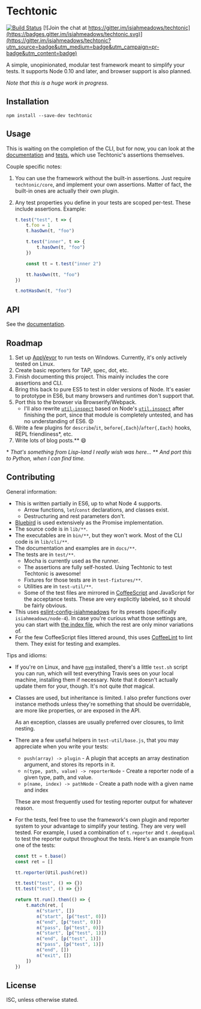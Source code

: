 # Techtonic

[![Build Status](https://travis-ci.org/isiahmeadows/techtonic.svg?branch=master)](https://travis-ci.org/isiahmeadows/techtonic) [![Join the chat at https://gitter.im/isiahmeadows/techtonic](https://badges.gitter.im/isiahmeadows/techtonic.svg)](https://gitter.im/isiahmeadows/techtonic?utm_source=badge&utm_medium=badge&utm_campaign=pr-badge&utm_content=badge)

A simple, unopinionated, modular test framework meant to simplify your tests. It supports Node 0.10 and later, and browser support is also planned.

*Note that this is a huge work in progress.*

## Installation

```
npm install --save-dev techtonic
```

## Usage

This is waiting on the completion of the CLI, but for now, you can look at the
[documentation](./docs/README.md) and [tests](./test/), which use Techtonic's
assertions themselves.

Couple specific notes:

1. You can use the framework without the built-in assertions. Just require `techtonic/core`, and implement your own assertions. Matter of fact, the built-in ones are actually their own plugin.

2. Any test properties you define in your tests are scoped per-test. These include assertions. Example:

    ```js
    t.test("test", t => {
        t.foo = 1
        t.hasOwn(t, "foo")

        t.test("inner", t => {
            t.hasOwn(t, "foo")
        })

        const tt = t.test("inner 2")

        tt.hasOwn(tt, "foo")
    })

    t.notHasOwn(t, "foo")
    ```

## API

See the [documentation](./docs/README.md).

## Roadmap

1. Set up [AppVeyor](https://www.appveyor.com/) to run tests on Windows. Currently, it's only actively tested on Linux.
2. Create basic reporters for TAP, spec, dot, etc.
3. Finish documenting this project. This mainly includes the core assertions and CLI.
4. Bring this back to pure ES5 to test in older versions of Node. It's easier to prototype in ES6, but many browsers and runtimes don't support that.
5. Port this to the browser via Browserify/Webpack.
    - I'll also rewrite [`util-inspect`](https://www.npmjs.com/package/util-inspect) based on Node's [`util.inspect`](https://nodejs.org/api/util.html#util_util_inspect_object_options) after finishing the port, since that module is completely untested, and has no understanding of ES6. :worried:
6. Write a few plugins for `describe`/`it`, `before{,Each}`/`after{,Each}` hooks, REPL friendliness\*, etc.
7. Write lots of blog posts.\*\* :smile:

\* *That's something from Lisp-land I really wish was here...*
\*\* *And port this to Python, when I can find time.*

## Contributing

General information:

- This is written partially in ES6, up to what Node 4 supports.
    - Arrow functions, `let`/`const` declarations, and classes exist.
    - Destructuring and rest parameters don't.
- [Bluebird](http://bluebirdjs.com) is used extensively as the Promise implementation.
- The source code is in `lib/**`.
- The executables are in `bin/**`, but they won't work. Most of the CLI code is in `lib/cli/**`.
- The documentation and examples are in `docs/**`.
- The tests are in `test/**`.
    - Mocha is currently used as the runner.
    - The assertions are fully self-hosted. Using Techtonic to test Techtonic is awesome!
    - Fixtures for those tests are in `test-fixtures/**`.
    - Utilities are in `test-util/**`.
    - Some of the test files are mirrored in [CoffeeScript](http://coffeescript.org/) and JavaScript for the acceptance tests. These are very explicitly labeled, so it should be fairly obvious.
- This uses [eslint-config-isiahmeadows](https://npmjs.com/package/eslint-config-isiahmeadows) for its presets (specifically `isiahmeadows/node-4`). In case you're curious what those settings are, you can start with [the index file](https://github.com/isiahmeadows/eslint-config-isiahmeadows/blob/master/index.js), which the rest are only minor variations of.
- For the few CoffeeScript files littered around, this uses [CoffeeLint](http://www.coffeelint.org/) to lint them. They exist for testing and examples.

Tips and idioms:

- If you're on Linux, and have [`nvm`](https://github.com/creationix/nvm) installed, there's a little `test.sh` script you can run, which will test everything Travis sees on your local machine, installing them if necessary. Note that it doesn't actually update them for your, though. It's not quite *that* magical.

- Classes are used, but inheritance is limited. I also prefer functions over instance methods unless they're something that should be overridable, are more like properties, or are exposed in the API.

    As an exception, classes are usually preferred over closures, to limit nesting.

- There are a few useful helpers in `test-util/base.js`, that you may appreciate when you write your tests:

    - `push(array) -> plugin` - A plugin that accepts an array destination argument, and stores its reports in it.
    - `n(type, path, value) -> reporterNode` - Create a reporter node of a given type, path, and value.
    - `p(name, index) -> pathNode` - Create a path node with a given name and index

    These are most frequently used for testing reporter output for whatever reason.

- For the tests, feel free to use the framework's own plugin and reporter system to your advantage to simplify your testing. They are very well tested. For example, I used a combination of `t.reporter` and `t.deepEqual` to test the reporter output throughout the tests. Here's an example from one of the tests:

    ```js
    const tt = t.base()
    const ret = []

    tt.reporter(Util.push(ret))

    tt.test("test", () => {})
    tt.test("test", () => {})

    return tt.run().then(() => {
        t.match(ret, [
            n("start", [])
            n("start", [p("test", 0)])
            n("end", [p("test", 0)])
            n("pass", [p("test", 0)])
            n("start", [p("test", 1)])
            n("end", [p("test", 1)])
            n("pass", [p("test", 1)])
            n("end", [])
            n("exit", [])
        ])
    })
    ```

## License

ISC, unless otherwise stated.
